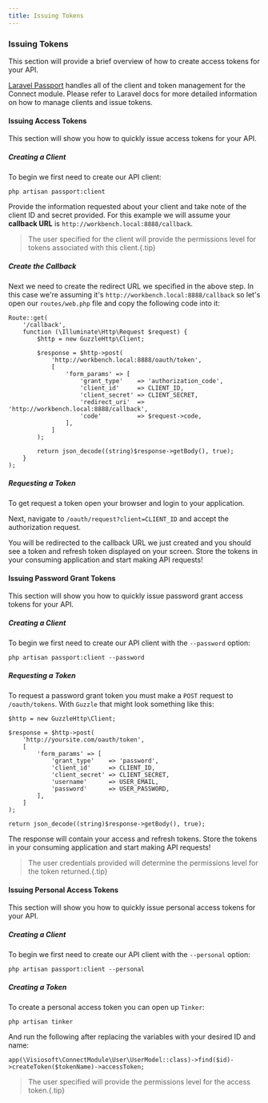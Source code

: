 ```yaml
---
title: Issuing Tokens 
---
```


### Issuing Tokens

This section will provide a brief overview of how to create access tokens for your API.

[Laravel Passport](https://laravel.com/docs/5.3/passport) handles all of the client and token management for the Connect module. Please refer to Laravel docs for more detailed information on how to manage clients and issue tokens.

#### Issuing Access Tokens

This section will show you how to quickly issue access tokens for your API.

##### Creating a Client

To begin we first need to create our API client:

    php artisan passport:client

Provide the information requested about your client and take note of the client ID and secret provided. For this example we will assume your **callback URL** is `http://workbench.local:8888/callback`.

> The user specified for the client will provide the permissions level for tokens associated with this client.{.tip}

##### Create the Callback

Next we need to create the redirect URL we specified in the above step. In this case we're assuming it's `http://workbench.local:8888/callback` so let's open our `routes/web.php` file and copy the following code into it:

    Route::get(
        '/callback',
        function (\Illuminate\Http\Request $request) {
            $http = new GuzzleHttp\Client;

            $response = $http->post(
                'http://workbench.local:8888/oauth/token',
                [
                    'form_params' => [
                        'grant_type'    => 'authorization_code',
                        'client_id'     => CLIENT_ID,
                        'client_secret' => CLIENT_SECRET,
                        'redirect_uri'  => 'http://workbench.local:8888/callback',
                        'code'          => $request->code,
                    ],
                ]
            );

            return json_decode((string)$response->getBody(), true);
        }
    );

##### Requesting a Token

To get request a token open your browser and login to your application.

Next, navigate to `/oauth/request?client=CLIENT_ID` and accept the authorization request.

You will be redirected to the callback URL we just created and you should see a token and refresh token displayed on your screen. Store the tokens in your consuming application and start making API requests!

#### Issuing Password Grant Tokens

This section will show you how to quickly issue password grant access tokens for your API.

##### Creating a Client

To begin we first need to create our API client with the `--password` option:

    php artisan passport:client --password

##### Requesting a Token

To request a password grant token you must make a `POST` request to `/oauth/tokens`. With `Guzzle` that might look something like this:

    $http = new GuzzleHttp\Client;

    $response = $http->post(
        'http://yoursite.com/oauth/token',
        [
            'form_params' => [
                'grant_type'    => 'password',
                'client_id'     => CLIENT_ID,
                'client_secret' => CLIENT_SECRET,
                'username'      => USER_EMAIL,
                'password'      => USER_PASSWORD,
            ],
        ]
    );

    return json_decode((string)$response->getBody(), true);

The response will contain your access and refresh tokens. Store the tokens in your consuming application and start making API requests!

> The user credentials provided will determine the permissions level for the token returned.{.tip}

#### Issuing Personal Access Tokens

This section will show you how to quickly issue personal access tokens for your API.

##### Creating a Client

To begin we first need to create our API client with the `--personal` option:

    php artisan passport:client --personal

##### Creating a Token

To create a personal access token you can open up `Tinker`:

    php artisan tinker

And run the following after replacing the variables with your desired ID and name:

    app(\Visiosoft\ConnectModule\User\UserModel::class)->find($id)->createToken($tokenName)->accessToken;

> The user specified will provide the permissions level for the access token.{.tip}
